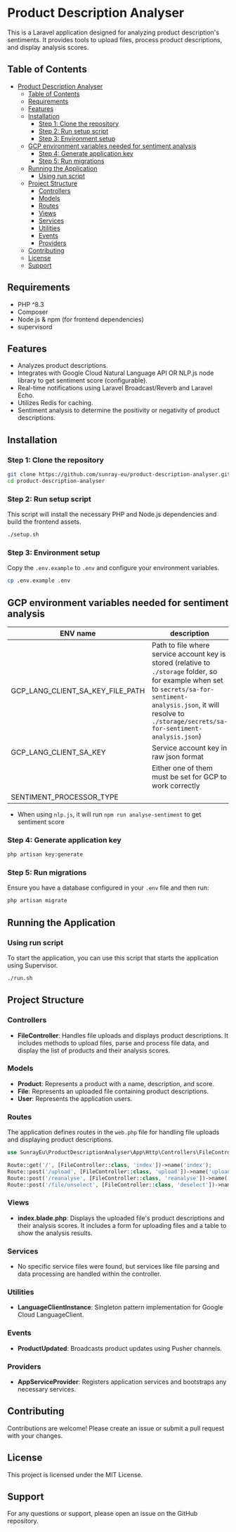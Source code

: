 # Product Description Analyser

This is a Laravel application designed for analyzing product description's sentiments. It provides tools to upload files, process product descriptions, and display analysis scores.

## Table of Contents

- [Product Description Analyser](#product-description-analyser)
  - [Table of Contents](#table-of-contents)
  - [Requirements](#requirements)
  - [Features](#features)
  - [Installation](#installation)
    - [Step 1: Clone the repository](#step-1-clone-the-repository)
    - [Step 2: Run setup script](#step-2-run-setup-script)
    - [Step 3: Environment setup](#step-3-environment-setup)
  - [GCP environment variables needed for sentiment analysis](#gcp-environment-variables-needed-for-sentiment-analysis)
    - [Step 4: Generate application key](#step-4-generate-application-key)
    - [Step 5: Run migrations](#step-5-run-migrations)
  - [Running the Application](#running-the-application)
    - [Using run script](#using-run-script)
  - [Project Structure](#project-structure)
    - [Controllers](#controllers)
    - [Models](#models)
    - [Routes](#routes)
    - [Views](#views)
    - [Services](#services)
    - [Utilities](#utilities)
    - [Events](#events)
    - [Providers](#providers)
  - [Contributing](#contributing)
  - [License](#license)
  - [Support](#support)

## Requirements

- PHP ^8.3
- Composer
- Node.js & npm (for frontend dependencies)
- supervisord

## Features

- Analyzes product descriptions.
- Integrates with Google Cloud Natural Language API OR NLP.js node library to get sentiment score (configurable).
- Real-time notifications using Laravel Broadcast/Reverb and Laravel Echo.
- Utilizes Redis for caching.
- Sentiment analysis to determine the positivity or negativity of product descriptions.

## Installation

### Step 1: Clone the repository

```sh
git clone https://github.com/sunray-eu/product-description-analyser.git
cd product-description-analyser
```

### Step 2: Run setup script

This script will install the necessary PHP and Node.js dependencies and build the frontend assets.

```sh
./setup.sh
```

### Step 3: Environment setup

Copy the `.env.example` to `.env` and configure your environment variables.

```sh
cp .env.example .env
```

## GCP environment variables needed for sentiment analysis
| ENV name                         | description                                                                                                                                                                                                                   | default  |
| -------------------------------- | ----------------------------------------------------------------------------------------------------------------------------------------------------------------------------------------------------------------------------- | -------- |
| GCP_LANG_CLIENT_SA_KEY_FILE_PATH | Path to file where service account key is stored (relative to `./storage` folder, so for example when set to `secrets/sa-for-sentiment-analysis.json`, it will resolve to `./storage/secrets/sa-for-sentiment-analysis.json`) |          |
| GCP_LANG_CLIENT_SA_KEY           | Service account key in raw json format                                                                                                                                                                                        |          |
|                                  | Either one of them must be set for GCP to work correctly                                                                                                                                                                      |          |
| SENTIMENT_PROCESSOR_TYPE         |                                                                                                                                                                                                                               | `nlp.js` |

- When using `nlp.js`, it will run `npm run analyse-sentiment` to get sentiment score

### Step 4: Generate application key

```sh
php artisan key:generate
```

### Step 5: Run migrations

Ensure you have a database configured in your `.env` file and then run:

```sh
php artisan migrate
```

## Running the Application

### Using run script

To start the application, you can use this script that starts the application using Supervisor.

```sh
./run.sh
```

## Project Structure

### Controllers

- **FileController**: Handles file uploads and displays product descriptions. It includes methods to upload files, parse and process file data, and display the list of products and their analysis scores.

### Models

- **Product**: Represents a product with a name, description, and score.
- **File**: Represents an uploaded file containing product descriptions.
- **User**: Represents the application users.

### Routes

The application defines routes in the `web.php` file for handling file uploads and displaying product descriptions.

```php
use SunrayEu\ProductDescriptionAnalyser\App\Http\Controllers\FileController;

Route::get('/', [FileController::class, 'index'])->name('index');
Route::post('/upload', [FileController::class, 'upload'])->name('upload');
Route::post('/reanalyse', [FileController::class, 'reanalyse'])->name('re-analyse');
Route::post('/file/unselect', [FileController::class, 'deselect'])->name('file-unselect');
```

### Views

- **index.blade.php**: Displays the uploaded file's product descriptions and their analysis scores. It includes a form for uploading files and a table to show the analysis results.

### Services

- No specific service files were found, but services like file parsing and data processing are handled within the controller.

### Utilities

- **LanguageClientInstance**: Singleton pattern implementation for Google Cloud LanguageClient.

### Events

- **ProductUpdated**: Broadcasts product updates using Pusher channels.

### Providers

- **AppServiceProvider**: Registers application services and bootstraps any necessary services.

## Contributing

Contributions are welcome! Please create an issue or submit a pull request with your changes.

## License

This project is licensed under the MIT License.

## Support

For any questions or support, please open an issue on the GitHub repository.
